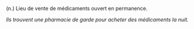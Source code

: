 (n.) Lieu de vente de médicaments ouvert en permanence.

*Ils trouvent une pharmacie de garde pour acheter des médicaments la nuit.*